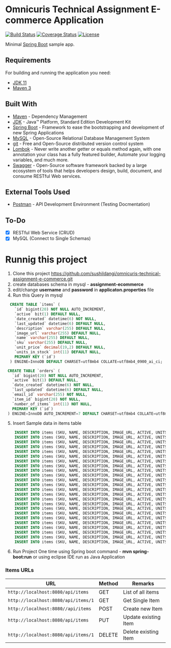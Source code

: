 # Omnicuris Technical Assignment E-commerce Application

[![Build Status](https://travis-ci.org/codecentric/springboot-sample-app.svg?branch=master)](https://travis-ci.org/codecentric/springboot-sample-app)
[![Coverage Status](https://coveralls.io/repos/github/codecentric/springboot-sample-app/badge.svg?branch=master)](https://coveralls.io/github/codecentric/springboot-sample-app?branch=master)
[![License](http://img.shields.io/:license-apache-blue.svg)](http://www.apache.org/licenses/LICENSE-2.0.html)

Minimal [Spring Boot](http://projects.spring.io/spring-boot/) sample app.

## Requirements

For building and running the application you need:

- [JDK 11](https://www.oracle.com/java/technologies/javase-jdk11-downloads.html)
- [Maven 3](https://maven.apache.org)

## Built With
  * [Maven](https://maven.apache.org/) - Dependency Management
  * [JDK](https://www.oracle.com/java/technologies/javase-jdk11-downloads.html) - Java™ Platform, Standard Edition Development Kit
  * [Spring Boot](https://spring.io/projects/spring-boot) - Framework to ease the bootstrapping and development of new Spring Applications
  * [MySQL](https://www.mysql.com/) - Open-Source Relational Database Management System
  * [git](https://git-scm.com/) - Free and Open-Source distributed version control system
  * [Lombok](https://projectlombok.org/) - Never write another getter or equals method again, with one annotation your class has a fully featured builder, Automate your logging variables, and much more.
  * [Swagger](https://swagger.io/) - Open-Source software framework backed by a large ecosystem of tools that helps developers design, build, document, and consume RESTful Web services.

## External Tools Used

* [Postman](https://www.getpostman.com/) - API Development Environment (Testing Docmentation)

## To-Do
- [x] RESTful Web Service (CRUD)
- [x] MySQL (Connect to Single Schemas)

# Runnig this project 
  1. Clone this project https://github.com/sushildangi/omnicuris-technical-assignment-e-commerce.git
  2. create databases schema in mysql - **assignment-ecommerce**
  3. edit/change **username** and **password** in **applicaton.properties** file
  4. Run this Query in mysql
  
  ```sql 
    CREATE TABLE `items` (
      `id` bigint(20) NOT NULL AUTO_INCREMENT,
      `active` bit(1) DEFAULT NULL,
      `date_created` datetime(6) NOT NULL,
      `last_updated` datetime(6) DEFAULT NULL,
      `description` varchar(255) DEFAULT NULL,
      `image_url` varchar(255) DEFAULT NULL,
      `name` varchar(255) DEFAULT NULL,
      `sku` varchar(255) DEFAULT NULL,
      `unit_price` decimal(19,2) DEFAULT NULL,
      `units_in_stock` int(11) DEFAULT NULL,
      PRIMARY KEY (`id`)
    ) ENGINE=InnoDB DEFAULT CHARSET=utf8mb4 COLLATE=utf8mb4_0900_ai_ci;

  ```

   ```sql 
    CREATE TABLE `orders` (
      `id` bigint(20) NOT NULL AUTO_INCREMENT,
      `active` bit(1) DEFAULT NULL,
      `date_created` datetime(6) NOT NULL,
      `last_updated` datetime(6) DEFAULT NULL,
      `email_id` varchar(255) NOT NULL,
      `item_id` bigint(20) NOT NULL,
      `number_of_items` int(11) NOT NULL,
      PRIMARY KEY (`id`)
    ) ENGINE=InnoDB AUTO_INCREMENT=7 DEFAULT CHARSET=utf8mb4 COLLATE=utf8mb4_0900_ai_ci;

  ```
  5. Insert Sample data in items table
  
  ```sql 
      INSERT INTO items (SKU, NAME, DESCRIPTION, IMAGE_URL, ACTIVE, UNITS_IN_STOCK, UNIT_PRICE,DATE_CREATED) VALUES ('BOOK-TECH-1001', 'Become a Guru in JavaScript', 'Learn JavaScript at your own pace. The author explains how the technology works in easy-to-understand language. This book includes working examples that you can apply to your own projects. Purchase the book and get started today!', 'assets/images/itemss/books/book-luv2code-1001.png', 1, 100, 20.99, NOW());
      INSERT INTO items (SKU, NAME, DESCRIPTION, IMAGE_URL, ACTIVE, UNITS_IN_STOCK, UNIT_PRICE,DATE_CREATED) VALUES ('BOOK-TECH-1002', 'Exploring Vue.js', 'Learn Vue.js at your own pace. The author explains how the technology works in easy-to-understand language. This book includes working examples that you can apply to your own projects. Purchase the book and get started today!', 'assets/images/itemss/books/book-luv2code-1002.png', 1, 100, 14.99, NOW());
      INSERT INTO items (SKU, NAME, DESCRIPTION, IMAGE_URL, ACTIVE, UNITS_IN_STOCK, UNIT_PRICE,DATE_CREATED) VALUES ('BOOK-TECH-1003', 'Advanced Techniques in Big Data', 'Learn Big Data at your own pace. The author explains how the technology works in easy-to-understand language. This book includes working examples that you can apply to your own projects. Purchase the book and get started today!', 'assets/images/itemss/books/book-luv2code-1003.png', 1, 100, 13.99, NOW());
      INSERT INTO items (SKU, NAME, DESCRIPTION, IMAGE_URL, ACTIVE, UNITS_IN_STOCK, UNIT_PRICE,DATE_CREATED) VALUES ('BOOK-TECH-1004', 'Crash Course in Big Data', 'Learn Big Data at your own pace. The author explains how the technology works in easy-to-understand language. This book includes working examples that you can apply to your own projects. Purchase the book and get started today!', 'assets/images/itemss/books/book-luv2code-1004.png', 1, 100, 18.99, NOW());
      INSERT INTO items (SKU, NAME, DESCRIPTION, IMAGE_URL, ACTIVE, UNITS_IN_STOCK, UNIT_PRICE,DATE_CREATED) VALUES ('BOOK-TECH-1005', 'JavaScript Cookbook', 'Learn JavaScript at your own pace. The author explains how the technology works in easy-to-understand language. This book includes working examples that you can apply to your own projects. Purchase the book and get started today!', 'assets/images/itemss/books/book-luv2code-1005.png', 1, 100, 23.99, NOW());
      INSERT INTO items (SKU, NAME, DESCRIPTION, IMAGE_URL, ACTIVE, UNITS_IN_STOCK, UNIT_PRICE,DATE_CREATED) VALUES ('BOOK-TECH-1006', 'Beginners Guide to SQL', 'Learn SQL at your own pace. The author explains how the technology works in easy-to-understand language. This book includes working examples that you can apply to your own projects. Purchase the book and get started today!', 'assets/images/itemss/books/book-luv2code-1006.png', 1, 100, 14.99, NOW());
      INSERT INTO items (SKU, NAME, DESCRIPTION, IMAGE_URL, ACTIVE, UNITS_IN_STOCK, UNIT_PRICE,DATE_CREATED) VALUES ('BOOK-TECH-1007', 'Advanced Techniques in JavaScript', 'Learn JavaScript at your own pace. The author explains how the technology works in easy-to-understand language. This book includes working examples that you can apply to your own projects. Purchase the book and get started today!', 'assets/images/itemss/books/book-luv2code-1007.png', 1, 100, 16.99, NOW());
      INSERT INTO items (SKU, NAME, DESCRIPTION, IMAGE_URL, ACTIVE, UNITS_IN_STOCK, UNIT_PRICE,DATE_CREATED) VALUES ('BOOK-TECH-1008', 'Introduction to Spring Boot', 'Learn Spring Boot at your own pace. The author explains how the technology works in easy-to-understand language. This book includes working examples that you can apply to your own projects. Purchase the book and get started today!', 'assets/images/itemss/books/book-luv2code-1008.png', 1, 100, 25.99, NOW());
      INSERT INTO items (SKU, NAME, DESCRIPTION, IMAGE_URL, ACTIVE, UNITS_IN_STOCK, UNIT_PRICE,DATE_CREATED) VALUES ('BOOK-TECH-1009', 'Become a Guru in React.js', 'Learn React.js at your own pace. The author explains how the technology works in easy-to-understand language. This book includes working examples that you can apply to your own projects. Purchase the book and get started today!', 'assets/images/itemss/books/book-luv2code-1009.png', 1, 100, 23.99, NOW());
      INSERT INTO items (SKU, NAME, DESCRIPTION, IMAGE_URL, ACTIVE, UNITS_IN_STOCK, UNIT_PRICE,DATE_CREATED) VALUES ('BOOK-TECH-1010', 'Beginners Guide to Data Science', 'Learn Data Science at your own pace. The author explains how the technology works in easy-to-understand language. This book includes working examples that you can apply to your own projects. Purchase the book and get started today!', 'assets/images/itemss/books/book-luv2code-1010.png', 1, 100, 24.99, NOW());
      INSERT INTO items (SKU, NAME, DESCRIPTION, IMAGE_URL, ACTIVE, UNITS_IN_STOCK, UNIT_PRICE,DATE_CREATED) VALUES ('BOOK-TECH-1011', 'Advanced Techniques in Java', 'Learn Java at your own pace. The author explains how the technology works in easy-to-understand language. This book includes working examples that you can apply to your own projects. Purchase the book and get started today!', 'assets/images/itemss/books/book-luv2code-1011.png', 1, 100, 19.99, NOW());
      INSERT INTO items (SKU, NAME, DESCRIPTION, IMAGE_URL, ACTIVE, UNITS_IN_STOCK, UNIT_PRICE,DATE_CREATED) VALUES ('BOOK-TECH-1012', 'Exploring DevOps', 'Learn DevOps at your own pace. The author explains how the technology works in easy-to-understand language. This book includes working examples that you can apply to your own projects. Purchase the book and get started today!', 'assets/images/itemss/books/book-luv2code-1012.png', 1, 100, 24.99, NOW());
      INSERT INTO items (SKU, NAME, DESCRIPTION, IMAGE_URL, ACTIVE, UNITS_IN_STOCK, UNIT_PRICE,DATE_CREATED) VALUES ('BOOK-TECH-1013', 'The Expert Guide to SQL', 'Learn SQL at your own pace. The author explains how the technology works in easy-to-understand language. This book includes working examples that you can apply to your own projects. Purchase the book and get started today!', 'assets/images/itemss/books/book-luv2code-1013.png', 1, 100, 19.99, NOW());
      INSERT INTO items (SKU, NAME, DESCRIPTION, IMAGE_URL, ACTIVE, UNITS_IN_STOCK, UNIT_PRICE,DATE_CREATED) VALUES ('BOOK-TECH-1014', 'Introduction to SQL', 'Learn SQL at your own pace. The author explains how the technology works in easy-to-understand language. This book includes working examples that you can apply to your own projects. Purchase the book and get started today!', 'assets/images/itemss/books/book-luv2code-1014.png', 1, 100, 22.99, NOW());
      INSERT INTO items (SKU, NAME, DESCRIPTION, IMAGE_URL, ACTIVE, UNITS_IN_STOCK, UNIT_PRICE,DATE_CREATED) VALUES ('BOOK-TECH-1015', 'The Expert Guide to JavaScript', 'Learn JavaScript at your own pace. The author explains how the technology works in easy-to-understand language. This book includes working examples that you can apply to your own projects. Purchase the book and get started today!', 'assets/images/itemss/books/book-luv2code-1015.png', 1, 100, 22.99, NOW());
      INSERT INTO items (SKU, NAME, DESCRIPTION, IMAGE_URL, ACTIVE, UNITS_IN_STOCK, UNIT_PRICE,DATE_CREATED) VALUES ('BOOK-TECH-1016', 'Exploring React.js', 'Learn React.js at your own pace. The author explains how the technology works in easy-to-understand language. This book includes working examples that you can apply to your own projects. Purchase the book and get started today!', 'assets/images/itemss/books/book-luv2code-1016.png', 1, 100, 27.99, NOW());
      INSERT INTO items (SKU, NAME, DESCRIPTION, IMAGE_URL, ACTIVE, UNITS_IN_STOCK, UNIT_PRICE,DATE_CREATED) VALUES ('BOOK-TECH-1017', 'Advanced Techniques in React.js', 'Learn React.js at your own pace. The author explains how the technology works in easy-to-understand language. This book includes working examples that you can apply to your own projects. Purchase the book and get started today!', 'assets/images/itemss/books/book-luv2code-1017.png', 1, 100, 13.99, NOW());
      INSERT INTO items (SKU, NAME, DESCRIPTION, IMAGE_URL, ACTIVE, UNITS_IN_STOCK, UNIT_PRICE,DATE_CREATED) VALUES ('BOOK-TECH-1018', 'Introduction to C#', 'Learn C# at your own pace. The author explains how the technology works in easy-to-understand language. This book includes working examples that you can apply to your own projects. Purchase the book and get started today!', 'assets/images/itemss/books/book-luv2code-1018.png', 1, 100, 26.99, NOW());
      INSERT INTO items (SKU, NAME, DESCRIPTION, IMAGE_URL, ACTIVE, UNITS_IN_STOCK, UNIT_PRICE,DATE_CREATED) VALUES ('BOOK-TECH-1019', 'Crash Course in JavaScript', 'Learn JavaScript at your own pace. The author explains how the technology works in easy-to-understand language. This book includes working examples that you can apply to your own projects. Purchase the book and get started today!', 'assets/images/itemss/books/book-luv2code-1019.png', 1, 100, 13.99, NOW());
      INSERT INTO items (SKU, NAME, DESCRIPTION, IMAGE_URL, ACTIVE, UNITS_IN_STOCK, UNIT_PRICE,DATE_CREATED) VALUES ('BOOK-TECH-1020', 'Introduction to Machine Learning', 'Learn Machine Learning at your own pace. The author explains how the technology works in easy-to-understand language. This book includes working examples that you can apply to your own projects. Purchase the book and get started today!', 'assets/images/itemss/books/book-luv2code-1020.png', 1, 100, 19.99, NOW());
      INSERT INTO items (SKU, NAME, DESCRIPTION, IMAGE_URL, ACTIVE, UNITS_IN_STOCK, UNIT_PRICE,DATE_CREATED) VALUES ('BOOK-TECH-1021', 'Become a Guru in Java', 'Learn Java at your own pace. The author explains how the technology works in easy-to-understand language. This book includes working examples that you can apply to your own projects. Purchase the book and get started today!', 'assets/images/itemss/books/book-luv2code-1021.png', 1, 100, 18.99, NOW());
      INSERT INTO items (SKU, NAME, DESCRIPTION, IMAGE_URL, ACTIVE, UNITS_IN_STOCK, UNIT_PRICE,DATE_CREATED) VALUES ('BOOK-TECH-1022', 'Introduction to Python', 'Learn Python at your own pace. The author explains how the technology works in easy-to-understand language. This book includes working examples that you can apply to your own projects. Purchase the book and get started today!', 'assets/images/itemss/books/book-luv2code-1022.png', 1, 100, 26.99, NOW());
      INSERT INTO items (SKU, NAME, DESCRIPTION, IMAGE_URL, ACTIVE, UNITS_IN_STOCK, UNIT_PRICE,DATE_CREATED) VALUES ('BOOK-TECH-1023', 'Advanced Techniques in C#', 'Learn C# at your own pace. The author explains how the technology works in easy-to-understand language. This book includes working examples that you can apply to your own projects. Purchase the book and get started today!', 'assets/images/itemss/books/book-luv2code-1023.png', 1, 100, 22.99, NOW());
      INSERT INTO items (SKU, NAME, DESCRIPTION, IMAGE_URL, ACTIVE, UNITS_IN_STOCK, UNIT_PRICE,DATE_CREATED) VALUES ('BOOK-TECH-1024', 'The Expert Guide to Machine Learning', 'Learn Machine Learning at your own pace. The author explains how the technology works in easy-to-understand language. This book includes working examples that you can apply to your own projects. Purchase the book and get started today!', 'assets/images/itemss/books/book-luv2code-1024.png', 1, 100, 16.99, NOW());

  ```
  
  6. Run Project One time using Spring boot command - **mvn spring-boot:run** or using eclipse IDE run as Java Application
  
  ### Items URLs

|  URL |  Method | Remarks |
|----------|--------------|--------------|
|`http://localhost:8080/api/items`                               | GET    | List of all items|
|`http://localhost:8080/api/items/1`                             | GET    | Get Single Item|
|`http://localhost:8080//api/items`                              | POST   | Create new Item|
|`http://localhost:8080/api/items`                               | PUT    | Update existing Item|
|`http://localhost:8080/api/items/1`                             | DELETE | Delete existing Item|
  


